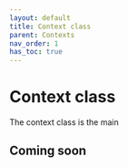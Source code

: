 ```yaml
---
layout: default
title: Context class
parent: Contexts
nav_order: 1
has_toc: true
---
```


# Context class

The context class is the main





## Coming soon
